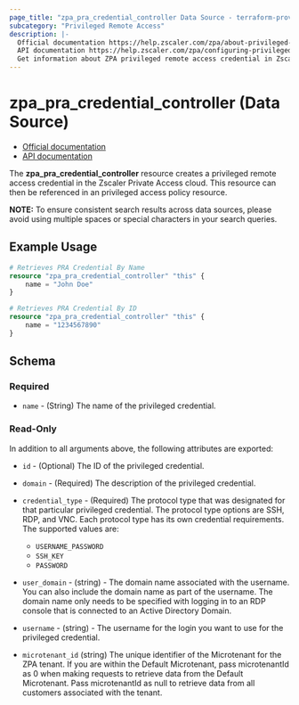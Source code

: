 ```yaml
---
page_title: "zpa_pra_credential_controller Data Source - terraform-provider-zpa"
subcategory: "Privileged Remote Access"
description: |-
  Official documentation https://help.zscaler.com/zpa/about-privileged-credentials
  API documentation https://help.zscaler.com/zpa/configuring-privileged-credentials-using-api
  Get information about ZPA privileged remote access credential in Zscaler Private Access cloud.
---
```


# zpa_pra_credential_controller (Data Source)

* [Official documentation](https://help.zscaler.com/zpa/about-privileged-credentials)
* [API documentation](https://help.zscaler.com/zpa/configuring-privileged-credentials-using-api)

The **zpa_pra_credential_controller** resource creates a privileged remote access credential in the Zscaler Private Access cloud. This resource can then be referenced in an privileged access policy resource.

**NOTE:** To ensure consistent search results across data sources, please avoid using multiple spaces or special characters in your search queries.

## Example Usage

```terraform
# Retrieves PRA Credential By Name
resource "zpa_pra_credential_controller" "this" {
    name = "John Doe"
}

# Retrieves PRA Credential By ID
resource "zpa_pra_credential_controller" "this" {
    name = "1234567890"
}
```

## Schema

### Required

* `name` - (String) The name of the privileged credential.

### Read-Only

In addition to all arguments above, the following attributes are exported:

* `id` - (Optional) The ID of the privileged credential.
* `domain` - (Required) The description of the privileged credential.
* `credential_type` - (Required) The protocol type that was designated for that particular privileged credential. The protocol type options are SSH, RDP, and VNC. Each protocol type has its own credential requirements. The supported values are:
    - ``USERNAME_PASSWORD``
    - ``SSH_KEY``
    - ``PASSWORD``
    
* `user_domain` - (string) - The domain name associated with the username. You can also include the domain name as part of the username. The domain name only needs to be specified with logging in to an RDP console that is connected to an Active Directory Domain.
* `username` - (string) - The username for the login you want to use for the privileged credential.
* `microtenant_id` (string) The unique identifier of the Microtenant for the ZPA tenant. If you are within the Default Microtenant, pass microtenantId as 0 when making requests to retrieve data from the Default Microtenant. Pass microtenantId as null to retrieve data from all customers associated with the tenant.
